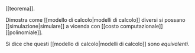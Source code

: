 [[teorema]].

Dimostra come [[modello di calcolo|modelli di calcolo]] diversi si possano [[simulazione|simulare]] a vicenda con [[costo computazionale]] [[polinomiale]].

Si dice che questi [[modello di calcolo|modelli di calcolo]] sono *equivalenti*.
